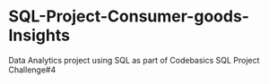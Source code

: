 # SQL-Project-Consumer-goods-Insights
 Data Analytics project using SQL as part of Codebasics SQL Project Challenge#4
